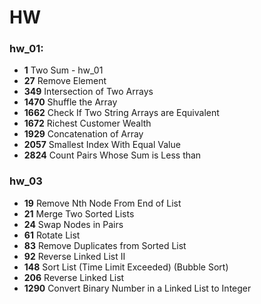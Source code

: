 # HW

### hw_01:
* **1** Two Sum - hw_01
* **27** Remove Element
* **349** Intersection of Two Arrays
* **1470** Shuffle the Array
* **1662**  Check If Two String Arrays are Equivalent
* **1672** Richest Customer Wealth
* **1929** Concatenation of Array
* **2057** Smallest Index With Equal Value
* **2824** Count Pairs Whose Sum is Less than 
### hw_03
* **19** Remove Nth Node From End of List
* **21** Merge Two Sorted Lists
* **24** Swap Nodes in Pairs
* **61** Rotate List
* **83** Remove Duplicates from Sorted List
* **92** Reverse Linked List II
* **148** Sort List (Time Limit Exceeded) (Bubble Sort)
* **206** Reverse Linked List
* **1290** Convert Binary Number in a Linked List to Integer